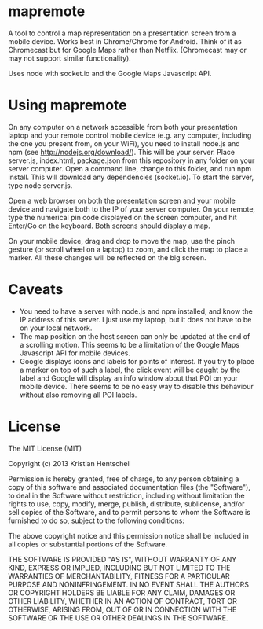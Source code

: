 mapremote
=========
A tool to control a map representation on a presentation screen from a mobile device. Works best in Chrome/Chrome for Android. Think of it as Chromecast but for Google Maps rather than Netflix. (Chromecast may or may not support similar functionality).

Uses node with socket.io and the Google Maps Javascript API.

Using mapremote
===============
On any computer on a network accessible from both your presentation laptop and your remote control mobile device (e.g. any computer, including the one you present from, on your WiFi), you need to install node.js and npm (see http://nodejs.org/download/). This will be your server. Place server.js, index.html, package.json from this repository in any folder on your server computer. Open a command line, change to this folder, and run npm install. This will download any dependencies (socket.io). To start the server, type node server.js.

Open a web browser on both the presentation screen and your mobile device and navigate both to the IP of your server computer. On your remote, type the numerical pin code displayed on the screen computer, and hit Enter/Go on the keyboard. Both screens should display a map.

On your mobile device, drag and drop to move the map, use the pinch gesture (or scroll wheel on a laptop) to zoom, and click the map to place a marker. All these changes will be reflected on the big screen.

Caveats
=======
- You need to have a server with node.js and npm installed, and know the IP address of this server. I just use my laptop, but it does not have to be on your local network.
- The map position on the host screen can only be updated at the end of a scrolling motion. This seems to be a limitation of the Google Maps Javascript API for mobile devices.
- Google displays icons and labels for points of interest. If you try to place a marker on top of such a label, the click event will be caught by the label and Google will display an info window about that POI on your mobile device. There seems to be no easy way to disable this behaviour without also removing all POI labels.

License
=======
The MIT License (MIT)

Copyright (c) 2013 Kristian Hentschel 

Permission is hereby granted, free of charge, to any person obtaining a copy
of this software and associated documentation files (the "Software"), to deal
in the Software without restriction, including without limitation the rights
to use, copy, modify, merge, publish, distribute, sublicense, and/or sell
copies of the Software, and to permit persons to whom the Software is
furnished to do so, subject to the following conditions:

The above copyright notice and this permission notice shall be included in
all copies or substantial portions of the Software.

THE SOFTWARE IS PROVIDED "AS IS", WITHOUT WARRANTY OF ANY KIND, EXPRESS OR
IMPLIED, INCLUDING BUT NOT LIMITED TO THE WARRANTIES OF MERCHANTABILITY,
FITNESS FOR A PARTICULAR PURPOSE AND NONINFRINGEMENT. IN NO EVENT SHALL THE
AUTHORS OR COPYRIGHT HOLDERS BE LIABLE FOR ANY CLAIM, DAMAGES OR OTHER
LIABILITY, WHETHER IN AN ACTION OF CONTRACT, TORT OR OTHERWISE, ARISING FROM,
OUT OF OR IN CONNECTION WITH THE SOFTWARE OR THE USE OR OTHER DEALINGS IN
THE SOFTWARE.



